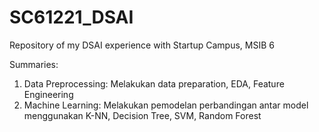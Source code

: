 # SC61221_DSAI
Repository of my DSAI experience with Startup Campus, MSIB 6

Summaries:
1. Data Preprocessing: Melakukan data preparation, EDA, Feature Engineering
2. Machine Learning: Melakukan pemodelan perbandingan antar model menggunakan K-NN, Decision Tree, SVM, Random Forest
